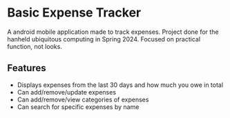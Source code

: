 # Basic Expense Tracker
A android mobile application made to track expenses. Project done for the hanheld ubiquitous computing in Spring 2024. 
Focused on practical function, not looks. 
## Features
- Displays expenses from the last 30 days and how much you owe in total
- Can add/remove/update expenses
- Can add/remove/view categories of expenses
- Can search for specific expenses by name
